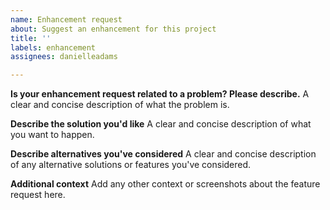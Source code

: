 ```yaml
---
name: Enhancement request
about: Suggest an enhancement for this project
title: ''
labels: enhancement
assignees: danielleadams

---
```


**Is your enhancement request related to a problem? Please describe.**
A clear and concise description of what the problem is.

**Describe the solution you'd like**
A clear and concise description of what you want to happen.

**Describe alternatives you've considered**
A clear and concise description of any alternative solutions or features you've considered.

**Additional context**
Add any other context or screenshots about the feature request here.
